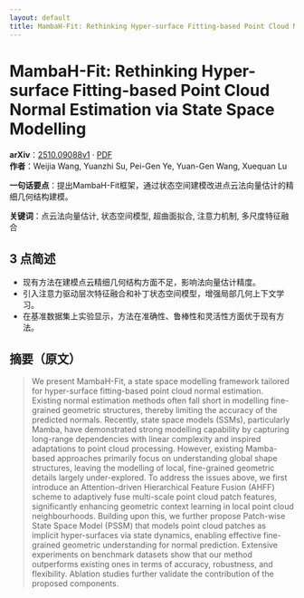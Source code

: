 ```yaml
---
layout: default
title: MambaH-Fit: Rethinking Hyper-surface Fitting-based Point Cloud Normal Estimation via State Space Modelling
---
```


# MambaH-Fit: Rethinking Hyper-surface Fitting-based Point Cloud Normal Estimation via State Space Modelling
**arXiv**：[2510.09088v1](https://arxiv.org/abs/2510.09088) · [PDF](https://arxiv.org/pdf/2510.09088.pdf)  
**作者**：Weijia Wang, Yuanzhi Su, Pei-Gen Ye, Yuan-Gen Wang, Xuequan Lu  

**一句话要点**：提出MambaH-Fit框架，通过状态空间建模改进点云法向量估计的精细几何结构建模。

**关键词**：点云法向量估计, 状态空间模型, 超曲面拟合, 注意力机制, 多尺度特征融合

## 3 点简述
- 现有方法在建模点云精细几何结构方面不足，影响法向量估计精度。
- 引入注意力驱动层次特征融合和补丁状态空间模型，增强局部几何上下文学习。
- 在基准数据集上实验显示，方法在准确性、鲁棒性和灵活性方面优于现有方法。

## 摘要（原文）

> We present MambaH-Fit, a state space modelling framework tailored for
> hyper-surface fitting-based point cloud normal estimation. Existing normal
> estimation methods often fall short in modelling fine-grained geometric
> structures, thereby limiting the accuracy of the predicted normals. Recently,
> state space models (SSMs), particularly Mamba, have demonstrated strong
> modelling capability by capturing long-range dependencies with linear
> complexity and inspired adaptations to point cloud processing. However,
> existing Mamba-based approaches primarily focus on understanding global shape
> structures, leaving the modelling of local, fine-grained geometric details
> largely under-explored. To address the issues above, we first introduce an
> Attention-driven Hierarchical Feature Fusion (AHFF) scheme to adaptively fuse
> multi-scale point cloud patch features, significantly enhancing geometric
> context learning in local point cloud neighbourhoods. Building upon this, we
> further propose Patch-wise State Space Model (PSSM) that models point cloud
> patches as implicit hyper-surfaces via state dynamics, enabling effective
> fine-grained geometric understanding for normal prediction. Extensive
> experiments on benchmark datasets show that our method outperforms existing
> ones in terms of accuracy, robustness, and flexibility. Ablation studies
> further validate the contribution of the proposed components.

